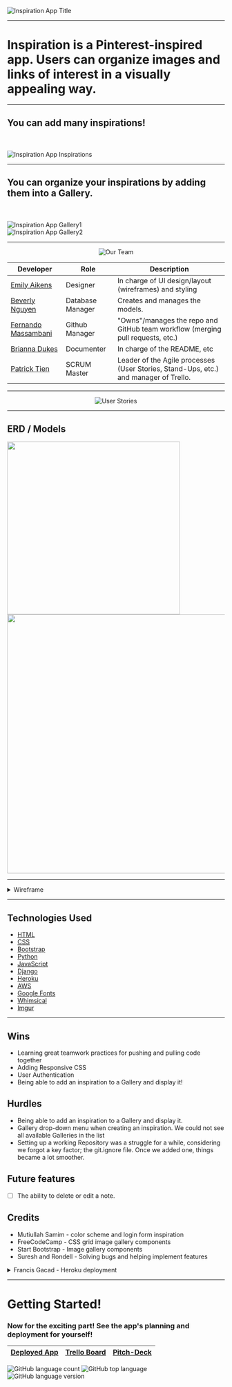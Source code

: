 ![Inspiration App Title](https://imgur.com/doH7LHA.png)

---

# Inspiration is a Pinterest-inspired app. Users can organize images and links of interest in a visually appealing way.

---

## You can add many inspirations!
<br><br>
![Inspiration App Inspirations](https://imgur.com/umrXFll.png)

---

## You can organize your inspirations by adding them into a Gallery.
<br><br>
![Inspiration App Gallery1](https://imgur.com/91wg9yo.png)
<br>
![Inspiration App Gallery2](https://imgur.com/rknGm26.png)

---

<p align="center" width="400">
    <img src="https://imgur.com/KNrvJVa.png" alt="Our Team">
</p>

| Developer | Role | Description |
| ------ | ------ | ------ |
| [Emily Aikens](https://github.com/emilyaikens) | Designer | In charge of UI design/layout (wireframes) and styling |
| [Beverly Nguyen](https://github.com/heyitsmebev) | Database Manager | Creates and manages the models. |
| [Fernando Massambani](https://github.com/fernando-massa) | Github Manager | "Owns"/manages the repo and GitHub team workflow (merging pull requests, etc.) |
| [Brianna Dukes](https://github.com/BDukesuwu) | Documenter | In charge of the README, etc |
| [Patrick Tien](https://github.com/CPTien) | SCRUM Master | Leader of the Agile processes (User Stories, Stand-Ups, etc.) and manager of Trello. |

---

<p align="center" width="400">
    <img src="https://imgur.com/A5O2hpU.png" alt="User Stories">
</p>

---

## ERD / Models

<img width="400" src="https://imgur.com/bWGeIBj.png/400">
<img width="600" src="https://imgur.com/UCIxaN6.png/600">

---

<details>
<summary>Wireframe</summary>
<img src="https://imgur.com/bgMf3wY.png" width="500">
<img src="https://imgur.com/5uuWlJG.png" width="500">
<img src="https://imgur.com/eaCIG4Y.png" width="500">
</details>

---

## Technologies Used

- [HTML](https://www.w3schools.com/html/)
- [CSS](https://www.w3schools.com/cssref/)
- [Bootstrap](https://bootstrap.build/app)
- [Python](https://www.python.org/about/)
- [JavaScript](https://developer.mozilla.org/en-US/)
- [Django](https://www.djangoproject.com/start/overview/)
- [Heroku](https://www.heroku.com/home)
- [AWS](https://aws.amazon.com/)
- [Google Fonts](https://fonts.google.com/)
- [Whimsical](https://whimsical.com/)
- [Imgur](https://imgur.com/)

---

## Wins
- Learning great teamwork practices for pushing and pulling code together
- Adding Responsive CSS
- User Authentication
- Being able to add an inspiration to a Gallery and display it!


## Hurdles
- Being able to add an inspiration to a Gallery and display it.
- Gallery drop-down menu when creating an inspiration. We could not see all available Galleries in the list
- Setting up a working Repository was a struggle for a while, considering we forgot a key factor; the git.ignore file. Once we added one, things became a lot smoother.

## Future features

- [ ] The ability to delete or edit a note.

## Credits
- Mutiullah Samim - color scheme and login form inspiration
- FreeCodeCamp - CSS grid image gallery components
- Start Bootstrap - Image gallery components
- Suresh and Rondell - Solving bugs and helping implement features
<details>
<summary> Francis Gacad - Heroku deployment </summary>
<img src="https://imgur.com/p6bdJEY.png" width="300">
</details>

---

# Getting Started!
### Now for the exciting part! See the app's planning and deployment for yourself!
|[Deployed App](https://inspiration-ga725.herokuapp.com/)|[Trello Board](https://trello.com/b/tNdKNxmT/ronderllers?filter=alleries+I)|[Pitch-Deck](https://docs.google.com/presentation/d/1hi6yCpexeiiNKeDX1u-ZwK9r6ZZLTa1S5EaUycihSCo/edit#slide=id.g1567ac0b181_1_16839)|
|---|---|---|

![GitHub language count](https://img.shields.io/github/languages/count/fernando-massa/inspirations)
![GitHub top language](https://img.shields.io/github/languages/top/fernando-massa/inspirations?color=pink)
![GitHub language version](https://img.shields.io/pypi/pyversions/Django)
